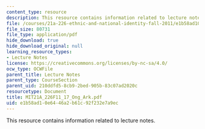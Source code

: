 ```yaml
---
content_type: resource
description: This resource contains information related to lecture notes.
file: /courses/21a-226-ethnic-and-national-identity-fall-2011/e1b58ad10e6446a2b61c92f232e7a9ec_MIT21A_226F11_17_Ong_Ark.pdf
file_size: 80731
file_type: application/pdf
hide_download: true
hide_download_original: null
learning_resource_types:
- Lecture Notes
license: https://creativecommons.org/licenses/by-nc-sa/4.0/
ocw_type: OCWFile
parent_title: Lecture Notes
parent_type: CourseSection
parent_uid: 210ddfd5-8cb9-2bed-905b-83c07ad2020c
resourcetype: Document
title: MIT21A_226F11_17_Ong_Ark.pdf
uid: e1b58ad1-0e64-46a2-b61c-92f232e7a9ec
---
```

This resource contains information related to lecture notes.
